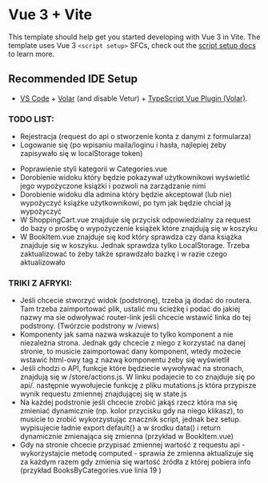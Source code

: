 # Vue 3 + Vite

This template should help get you started developing with Vue 3 in Vite. The template uses Vue 3 `<script setup>` SFCs, check out the [script setup docs](https://v3.vuejs.org/api/sfc-script-setup.html#sfc-script-setup) to learn more.

## Recommended IDE Setup

- [VS Code](https://code.visualstudio.com/) + [Volar](https://marketplace.visualstudio.com/items?itemName=Vue.volar) (and disable Vetur) + [TypeScript Vue Plugin (Volar)](https://marketplace.visualstudio.com/items?itemName=Vue.vscode-typescript-vue-plugin).


### TODO LIST:
- Rejestracja (request do api o stworzenie konta z danymi z formularza)
  <!-- po rejestracji przekierowani zostaniemy na stronę logowania -->
- Logowanie się (po wpisaniu maila/loginu i hasła, najlepiej żeby zapisywało się w localStorage token)
<!--  po zalogowaniu przekierowanie na stronę główną localStorage['token'] = zwrócony token przez logowanie -->
- Poprawienie styli kategorii w Categories.vue
- Dorobienie widoku który będzie pokazywał użytkownikowi wyświetlić jego wypożyczone książki i pozwoli na zarządzanie nimi  
- Dorobienie widoku dla admina który będzie akceptował (lub nie) wypożyczyć książke użytkownikowi, po tym jak będzie chciał ją wypożyczyć
- W ShoppingCart.vue znajduje się przycisk odpowiedzialny za request do bazy o prośbę o wypożyczenie książek które znajdują się w koszyku
- W BookItem.vue znajduje się kod który sprawdza czy dana książka znajduje się w koszyku. Jednak sprawdza tylko LocalStorage. Trzeba zaktualizować to żeby także sprawdzało bazkę i w razie czego aktualizowało


### TRIKI Z AFRYKI:
- Jeśli chcecie stworzyć widok (podstronę), trzeba ją dodać do routera. Tam trzeba zaimportować plik, ustalić mu ścieżkę i podać do jakiej nazwy ma sie odwoływać router-link jeśli chcecie wstawić linka do tej podstrony. (Twórzcie podstrony w /views)
- Komponenty jak sama nazwa wskazuje to tylko komponent a nie niezależna strona. Jednak gdy chcecie z niego z korzystać na danej stronie, to musicie zaimportować dany komponent, wtedy możecie wstawić html-owy tag z nazwą komponentu żeby się wyświetlił
- Jeśli chodzi o API, funkcje które będziecie wywoływać na stronach, znajdują się w /store/actions.js. W linku podajecie to co znajduje się po api/. następnie wywołujecie funkcję z pliku mutations.js która przypisze wynik requestu zmiennej znajdującej się w state.js
- Na każdej podstronie jeśli chcecie zrobić jakąś rzecz która ma się zmieniać dynamicznie (np. kolor przycisku gdy na niego klikasz), to musicie to zrobić wykorzystując znacznik script, jednak bez setup. wypisujecie ładnie export default{} a w środku data() i return dynamicznie zmienająca się zmienna (przykład w BookItem.vue)
- Gdy na stronie chcecie przypisać zmiennej wartość z requestu api - wykorzystajcie metodę computed - sprawia że zmienna aktualizuje się za każdym razem gdy zmienia się wartość źródła z której pobiera info (przykład BooksByCategories.vue linia 19 )